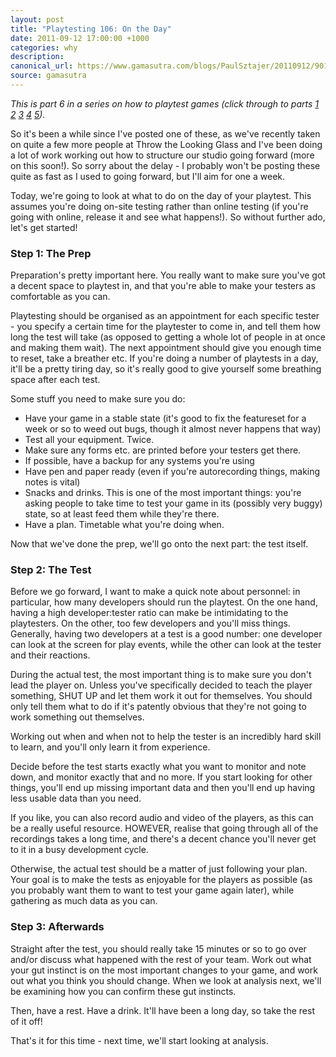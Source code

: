 ```yaml
---
layout: post
title: "Playtesting 106: On the Day"
date: 2011-09-12 17:00:00 +1000
categories: why
description:
canonical_url: https://www.gamasutra.com/blogs/PaulSztajer/20110912/90193/Playtesting_106_On_the_Day.php
source: gamasutra
---
```

*This is part 6 in a series on how to playtest games (click through to parts [1](/why/2011/07/14/playtesting-101.html) [2](/why/2011/07/19/playtesting-102.html) [3](/why/2011/08/02/playtesting-103.html)
[4](/why/2011/08/04/playtesting-104.html) [5](/why/2011/08/06/playtesting-105.html)).*

So it's been a while since I've posted one of these, as we've recently taken on quite a few more people at Throw the Looking Glass and I've been doing a lot of work working out how to structure our studio going forward (more on this soon!). So sorry about the delay - I probably won't be posting these quite as fast as I used to going forward, but I'll aim for one a week.

Today, we're going to look at what to do on the day of your playtest. This assumes you're doing on-site testing rather than online testing (if you're going with online, release it and see what happens!). So without further ado, let's get started!

### Step 1: The Prep

Preparation's pretty important here. You really want to make sure you've got a decent space to playtest in, and that you're able to make your testers as comfortable as you can.

Playtesting should be organised as an appointment for each specific tester - you specify a certain time for the playtester to come in, and tell them how long the test will take (as opposed to getting a whole lot of people in at once and making them wait). The next appointment should give you enough time to reset, take a breather etc. If you're doing a number of playtests in a day, it'll be a pretty tiring day, so it's really good to give yourself some breathing space after each test.

Some stuff you need to make sure you do:

-   Have your game in a stable state (it's good to fix the featureset for a week or so to weed out bugs, though it almost never happens that way)
-   Test all your equipment. Twice.
-   Make sure any forms etc. are printed before your testers get there.
-   If possible, have a backup for any systems you're using
-   Have pen and paper ready (even if you're autorecording things, making notes is vital)
-   Snacks and drinks. This is one of the most important things: you're asking people to take time to test your game in its (possibly very buggy) state, so at least feed them while they're there.
-   Have a plan. Timetable what you're doing when.

Now that we've done the prep, we'll go onto the next part: the test itself.

### Step 2: The Test

Before we go forward, I want to make a quick note about personnel: in particular, how many developers should run the playtest. On the one hand, having a high developer:tester ratio can make be intimidating to the playtesters. On the other, too few developers and you'll miss things. Generally, having two developers at a test is a good number: one developer can look at the screen for play events, while the other can look at the tester and their reactions.

During the actual test, the most important thing is to make sure you don't lead the player on. Unless you've specifically decided to teach the player something, SHUT UP and let them work it out for themselves. You should only tell them what to do if it's patently obvious that they're not going to work something out themselves.

Working out when and when not to help the tester is an incredibly hard skill to learn, and you'll only learn it from experience.

Decide before the test starts exactly what you want to monitor and note down, and monitor exactly that and no more. If you start looking for other things, you'll end up missing important data and then you'll end up having less usable data than you need.

If you like, you can also record audio and video of the players, as this can be a really useful resource. HOWEVER, realise that going through all of the recordings takes a long time, and there's a decent chance you'll never get to it in a busy development cycle.

Otherwise, the actual test should be a matter of just following your plan. Your goal is to make the tests as enjoyable for the players as possible (as you probably want them to want to test your game again later), while gathering as much data as you can.

### Step 3: Afterwards

Straight after the test, you should really take 15 minutes or so to go over and/or discuss what happened with the rest of your team. Work out what your gut instinct is on the most important changes to your game, and work out what you think you should change. When we look at analysis next, we'll be examining how you can confirm these gut instincts.

Then, have a rest. Have a drink. It'll have been a long day, so take the rest of it off!

That's it for this time - next time, we'll start looking at analysis.
